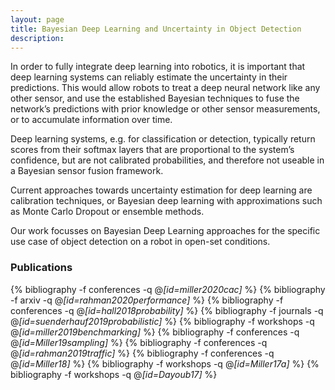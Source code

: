 ```yaml
---
layout: page
title: Bayesian Deep Learning and Uncertainty in Object Detection
description:
---
```


In order to fully integrate deep
learning into robotics, it is important that deep learning systems
can reliably estimate the uncertainty in their predictions.
This would allow robots to treat a deep neural network
like any other sensor, and use the established Bayesian
techniques to fuse the network’s predictions
with prior knowledge or other sensor measurements, or to
accumulate information over time.

Deep learning systems, e.g. for classification or detection, typically return scores
from their softmax layers that are proportional to the system’s
confidence, but are not calibrated probabilities, and therefore
not useable in a Bayesian sensor fusion framework.

Current approaches towards uncertainty estimation for
deep learning are calibration techniques, or
Bayesian deep learning with approximations such
as Monte Carlo Dropout or ensemble methods.

Our work focusses on Bayesian Deep Learning approaches for the specific use case of object detection on a robot in open-set conditions.

### Publications

{% bibliography -f conferences -q @*[id=miller2020cac]* %}
{% bibliography -f arxiv -q @*[id=rahman2020performance]* %}
{% bibliography -f conferences -q @*[id=hall2018probability]* %}
{% bibliography -f journals -q @*[id=suenderhauf2019probabilistic]* %}
{% bibliography -f workshops -q @*[id=miller2019benchmarking]* %}
{% bibliography -f conferences -q @*[id=Miller19sampling]* %}
{% bibliography -f conferences -q @*[id=rahman2019traffic]* %}
{% bibliography -f conferences -q @*[id=Miller18]* %}
{% bibliography -f workshops -q @*[id=Miller17a]* %}
{% bibliography -f workshops -q @*[id=Dayoub17]* %}

